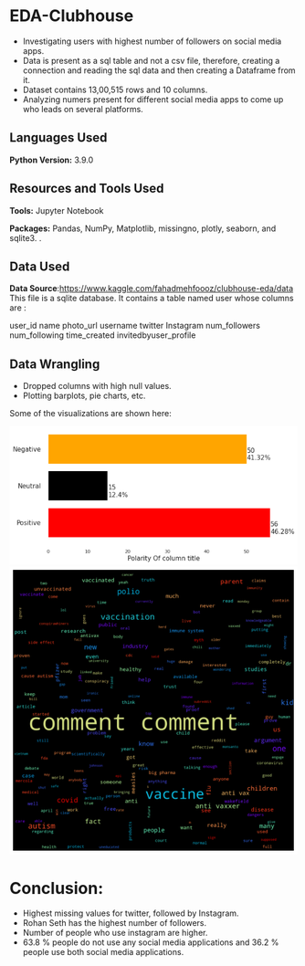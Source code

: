 # EDA-Clubhouse

* Investigating users with highest number of followers on social media apps.
* Data is present as a sql table and not a csv file, therefore, creating a connection and reading the sql data and then creating a Dataframe from it.
* Dataset contains 13,00,515 rows and 10 columns.
* Analyzing numers present for different social media apps to come up who leads on several platforms.

## Languages Used 
**Python Version:** 3.9.0

## Resources and Tools Used
**Tools:** Jupyter Notebook

**Packages:** Pandas, NumPy, Matplotlib, missingno, plotly, seaborn, and sqlite3.
.

## Data Used
**Data Source**:https://www.kaggle.com/fahadmehfoooz/clubhouse-eda/data
This file is a sqlite database. It contains a table named user whose columns are :

user_id
name
photo_url
username
twitter
Instagram
num_followers
num_following
time_created
invitedbyuser_profile

## Data Wrangling 
*  Dropped columns with high null values.
* Plotting barplots, pie charts, etc.

Some of the visualizations are shown here:

![alt text](https://github.com/fahadmehfooz/Reddit-Vaccine-Myths-EDA/blob/main/images/__results___74_0.png)
![alt text](https://github.com/fahadmehfooz/Reddit-Vaccine-Myths-EDA/blob/main/images/__results___80_1.png)

# Conclusion:

* Highest missing values for twitter, followed by Instagram.
* Rohan Seth has the highest number of followers.
* Number of people who use instagram are higher.
* 63.8 % people do not use any social media applications and 36.2 % people use both social media applications.




